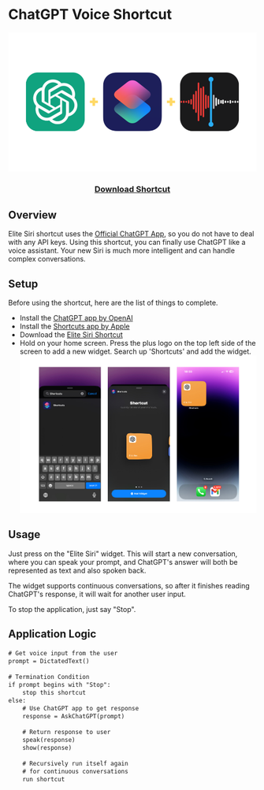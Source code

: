 # ChatGPT Voice Shortcut
![shortcuts](https://github.com/deniz-birlikci/ChatGPT-Voice-Shortcut/blob/main/image_src/logos.png?raw=true)
<div align="center">

### [ Download Shortcut ](https://www.icloud.com/shortcuts/eae2641a701c4a3f8d54417b6e56f691)

</div>

## Overview
Elite Siri shortcut uses the [Official ChatGPT App](https://apps.apple.com/us/app/chatgpt/id6448311069), so you do not have to deal with any API keys. Using this shortcut, you can finally use ChatGPT like a voice assistant. Your new Siri is much more intelligent and can handle complex conversations.

## Setup
Before using the shortcut, here are the list of things to complete.
- Install the [ChatGPT app by OpenAI](https://apps.apple.com/us/app/chatgpt/id6448311069)
- Install the [Shortcuts app by Apple](https://apps.apple.com/us/app/shortcuts/id915249334)
- Download the [Elite Siri Shortcut](https://www.icloud.com/shortcuts/eae2641a701c4a3f8d54417b6e56f691)
- Hold on your home screen. Press the plus logo on the top left side of the screen to add a new widget. Search up 'Shortcuts' and add the widget. 
![install journey](https://github.com/deniz-birlikci/ChatGPT-Voice-Shortcut/blob/main/image_src/install_journey.png?raw=true)

## Usage

Just press on the "Elite Siri" widget. This will start a new conversation, where you can speak your prompt, and ChatGPT's answer will both be represented as text and also spoken back. 

The widget supports continuous conversations, so after it finishes reading ChatGPT's response, it will wait for another user input. 

To stop the application, just say "Stop". 

## Application Logic
```
# Get voice input from the user
prompt = DictatedText() 

# Termination Condition
if prompt begins with "Stop":
    stop this shortcut
else:
    # Use ChatGPT app to get response
    response = AskChatGPT(prompt)
    
    # Return response to user
    speak(response)
    show(response)
    
    # Recursively run itself again 
    # for continuous conversations
    run shortcut
```